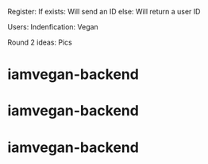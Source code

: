 Register:
    If exists:
        Will send an ID
    else:
        Will return a user ID

Users:
    Indenfication:
        Vegan

Round 2 ideas:
    Pics

# iamvegan-backend
# iamvegan-backend
# iamvegan-backend
